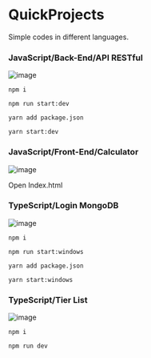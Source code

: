 # QuickProjects
 Simple codes in different languages.

### JavaScript/Back-End/API RESTful
![image](https://github.com/user-attachments/assets/ed96504c-bce8-4bd4-8258-5a2b0e7af306)

```
npm i
```
```
npm run start:dev
```

```
yarn add package.json
```
```
yarn start:dev
```


### JavaScript/Front-End/Calculator
![image](https://github.com/user-attachments/assets/5d7762dc-13cd-40b0-93df-6bf9b1062f3b)

Open Index.html

### TypeScript/Login MongoDB
![image](https://github.com/user-attachments/assets/5b24b997-a24e-49ac-8f8d-f05e5635d36a)

```
npm i
```
```
npm run start:windows 
```

```
yarn add package.json
```
```
yarn start:windows
```

### TypeScript/Tier List
![image](https://github.com/user-attachments/assets/4513b1e6-ab6d-4fc1-b1db-ea27d8ef5e31)

```
npm i
```

```
npm run dev
```

